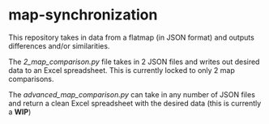 # map-synchronization

This repository takes in data from a flatmap (in JSON format) and outputs differences and/or similarities.

The _2_map_comparison.py_ file takes in 2 JSON files and writes out desired data to an Excel spreadsheet. This is currently locked to only 2 map comparisons.

The _advanced_map_comparison.py_ can take in any number of JSON files and return a clean Excel spreadsheet with the desired data (this is currently a **WIP**)
